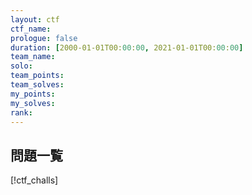 ```yaml
---
layout: ctf
ctf_name: 
prologue: false
duration: [2000-01-01T00:00:00, 2021-01-01T00:00:00]
team_name: 
solo: 
team_points: 
team_solves: 
my_points: 
my_solves: 
rank: 
---
```


## 問題一覧

[!ctf_challs]

